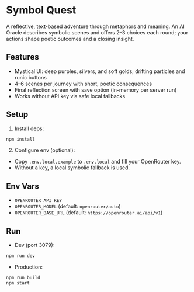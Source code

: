 # Symbol Quest

A reflective, text-based adventure through metaphors and meaning. An AI Oracle describes symbolic scenes and offers 2–3 choices each round; your actions shape poetic outcomes and a closing insight.

## Features
- Mystical UI: deep purples, silvers, and soft golds; drifting particles and runic buttons
- 4–6 scenes per journey with short, poetic consequences
- Final reflection screen with save option (in-memory per server run)
- Works without API key via safe local fallbacks

## Setup
1. Install deps:
```bash
npm install
```
2. Configure env (optional):
- Copy `.env.local.example` to `.env.local` and fill your OpenRouter key.
- Without a key, a local symbolic fallback is used.

## Env Vars
- `OPENROUTER_API_KEY`
- `OPENROUTER_MODEL` (default: `openrouter/auto`)
- `OPENROUTER_BASE_URL` (default: `https://openrouter.ai/api/v1`)

## Run
- Dev (port 3079):
```bash
npm run dev
```
- Production:
```bash
npm run build
npm start
```
